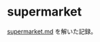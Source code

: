 supermarket
===

[supermarket.md](https://gist.github.com/yattom/c906216ab1fdf68a133ba0fbade1a395) を解いた記録。
